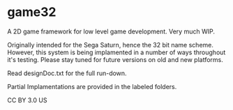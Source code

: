 # game32
A 2D game framework for low level game development. Very much WIP.


Originally intended for the Sega Saturn, hence the 32 bit name scheme. However, this system is being implamented in a number of ways throughout it's testing. Please stay tuned for future versions on old and new platforms.

Read designDoc.txt for the full run-down.

Partial Implamentations are provided in the labeled folders. 


CC BY 3.0 US
